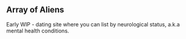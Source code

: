 ## Array of Aliens
Early WIP - dating site where you can list by neurological status, a.k.a mental health conditions.
